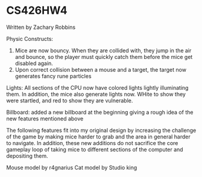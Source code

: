 # CS426HW4

Written by Zachary Robbins

Physic Constructs:
1. Mice are now bouncy. When they are collided with, they jump in the air and bounce, so the player must quickly catch them before the mice get disabled again.
2. Upon correct collision between a mouse and a target, the target now generates fancy rune particles

Lights:
All sections of the CPU now have colored lights lightly illuminating them. In addition, the mice also generate lights now. WHite to show they were startled, and red to show they are vulnerable.

Billboard: added a new billboard at the beginning giving a rough idea of the new features mentioned above

The following features fit into my original design by increasing the challenge of the game by making mice harder to grab and the area in general harder to navigate. In addition, these new additions do not sacrifice the core gameplay loop of taking mice to different sections of the computer and depositing them.

Mouse model by r4gnarius
Cat model by Studio king